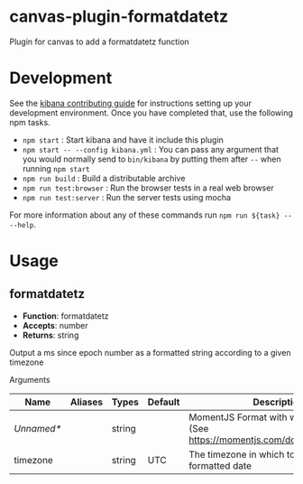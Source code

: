 # canvas-plugin-formatdatetz

Plugin for canvas to add a formatdatetz function

# Development

See the [kibana contributing guide](https://github.com/elastic/kibana/blob/master/CONTRIBUTING.md) for instructions setting up your development environment. Once you have completed that, use the following npm tasks.

  - `npm start` : Start kibana and have it include this plugin
  - `npm start -- --config kibana.yml` : You can pass any argument that you would normally send to `bin/kibana` by putting them after `--` when running `npm start`
  - `npm run build` : Build a distributable archive
  - `npm run test:browser` : Run the browser tests in a real web browser
  - `npm run test:server` : Run the server tests using mocha

For more information about any of these commands run `npm run ${task} -- --help`.

# Usage

## formatdatetz

* **Function**: formatdatetz
* **Accepts**: number
* **Returns**: string

Output a ms since epoch number as a formatted string according to a given timezone

Arguments

|Name|Aliases|Types|Default|Description|
|-|-|-|-|-|
|_Unnamed*_||string||MomentJS Format with which to bucket (See https://momentjs.com/docs/#/displaying/)|
|timezone||string|UTC|The timezone in which to display the formatted date|
